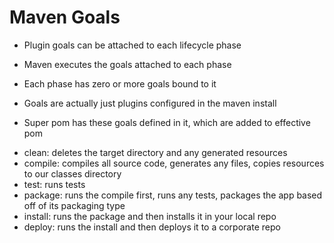 # Maven Goals

- Plugin goals can be attached to each lifecycle phase

- Maven executes the goals attached to each phase

- Each phase has zero or more goals bound to it

- Goals are actually just plugins configured in the maven install
- Super pom has these goals defined in it, which are added to effective pom

* clean: deletes the target directory and any generated resources
* compile: compiles all source code, generates any files, copies resources to our classes directory
* test: runs tests
* package: runs the compile first, runs any tests, packages the app based off of its packaging type
* install: runs the package and then installs it in your local repo
* deploy: runs the install and then deploys it to a corporate repo

